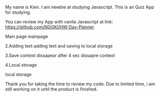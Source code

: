 My name is Kien. I am newbie at studying Javascript. This is an Quiz App for studying.

You can review my App with vanila Javascript at link: https://github.com/NGGKI/HW-Day-Planner

Main page
mainpage

2.Adding text adding text and saving to local storage

3.Save context dissapear after 4 sec dissapre context

4.Local storage

local storage

Thank you for taking the time to review my code. Due to limited time, i am still working on it until the product is finished.
